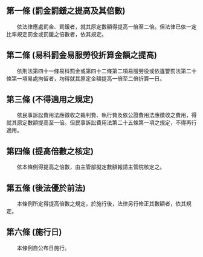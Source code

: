 第一條 (罰金罰鍰之提高及其倍數)
-------------------------------
　　依法律應處罰金、罰鍰者，就其原定數額得提高一倍至二倍。但法律已依一定比率規定罰金或罰鍰之倍數者，依其規定。  


第二條 (易科罰金易服勞役折算金額之提高)
---------------------------------------
　　依刑法第四十一條易科罰金或第四十二條第二項易服勞役或依違警罰法第二十條第一項易處拘留者，均得就其原定金額提高一倍至二倍折算一日。  


第三條 (不得適用之規定)
-----------------------
　　依民事訴訟費用法應徵收之裁判費、執行費及依公證費用法應徵收之費用，得就其原定數額提高至一倍。但民事訴訟費用法第二十五條第一項之規定，不得再行適用。  


第四條 (提高倍數之核定)
-----------------------
　　依本條例得提高之倍數，由主管部擬定數額報請主管院核定之。  


第五條 (後法優於前法)
---------------------
　　本條例所定得提高倍數之規定，於施行後，法律另行修正其數額者，依其規定。  


第六條 (施行日)
---------------
　　本條例自公布日施行。